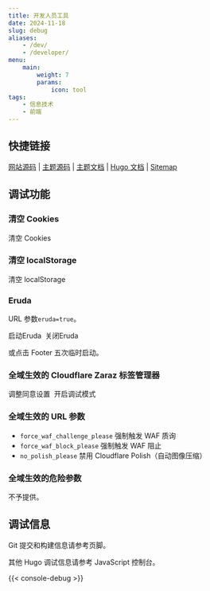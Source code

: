 ```yaml
---
title: 开发人员工具
date: 2024-11-18
slug: debug
aliases:
    - /dev/
    - /developer/
menu:
    main:
        weight: 7
        params:
            icon: tool
tags:
    - 信息技术
    - 前端
---
```


## 快捷链接

[网站源码](https://github.com/SunsetMkt/Blog-hugo) | [主题源码](https://github.com/CaiJimmy/hugo-theme-stack) | [主题文档](https://stack.jimmycai.com/config/) | [Hugo 文档](https://gohugo.io/documentation/) | [Sitemap](/sitemap/)

## 调试功能

### 清空 Cookies

<script>
  function deleteAllCookies() {
      const cookies = document.cookie.split(";");
      for (let i = 0; i < cookies.length; i++) {
          let cookie = cookies[i];
          let eqPos = cookie.indexOf("=");
          let name = eqPos > -1 ? cookie.substr(0, eqPos) : cookie;
          document.cookie = name + "=;expires=Thu, 01 Jan 1970 00:00:00 UTC; path=/";
      }
  }
</script>

<a class="link" onclick="deleteAllCookies();">清空 Cookies</a>

### 清空 localStorage

<a class="link" onclick="localStorage.clear();">清空 localStorage</a>

### Eruda

URL 参数`eruda=true`。

<div class="eruda-btns">
    <a class="link" onclick="localStorage.setItem('active-eruda','true');location.reload();">启动Eruda</a>&nbsp;
    <a class="link" onclick="localStorage.removeItem('active-eruda');location.reload();">关闭Eruda</a>
</div>

或点击 Footer 五次临时启动。

### 全域生效的 Cloudflare Zaraz 标签管理器

<div class="zaraz-btns">
    <!--
    <script>
      function setCookie(cname, cvalue, exdays, domain) {
        var d = new Date();
        d.setTime(d.getTime() + exdays * 24 * 60 * 60 * 1000);
        var expires = "expires=" + d.toUTCString();
        var cookieString = cname + "=" + cvalue + ";" + expires + ";path=/";
        if (domain) {
          cookieString += ";domain=" + domain;
        }
        document.cookie = cookieString;
      }
      function getMainHost() {
        // https://developer.aliyun.com/article/195912
        let key = `mh_${Math.random()}`;
        let keyR = new RegExp(`(^|;)\\s*${key}=12345`);
        let expiredTime = new Date(0);
        let domain = document.domain;
        let domainList = domain.split(".");
        let urlItems = [];
        // 主域名一定会有两部分组成
        urlItems.unshift(domainList.pop());
        // 慢慢从后往前测试
        while (domainList.length) {
          urlItems.unshift(domainList.pop());
          let mainHost = urlItems.join(".");
          let cookie = `${key}=${12345};domain=.${mainHost}`;
          document.cookie = cookie;
          //如果cookie存在，则说明域名合法
          if (keyR.test(document.cookie)) {
            document.cookie = `${cookie};expires=${expiredTime}`;
            return mainHost;
          }
        }
      }
      function DisableAnalysis() {
        setCookie("DisableAnalysis", "true", 400, "." + getMainHost());
      }
      function RmDisableAnalysis() {
        setCookie("DisableAnalysis", "true", 0, "." + getMainHost());
      }
    </script>
    <a class="link" href="javascript:void(0)" onclick="DisableAnalysis();location.reload();">添加禁用标记</a>&nbsp;
    <a class="link" href="javascript:void(0)" onclick="RmDisableAnalysis();location.reload();">删除禁用标记</a>
    -->
    <a class="link" onclick="zaraz.consent.modal = true;">调整同意设置</a>&nbsp;
    <a class="link" onclick="zaraz.debug(true);">开启调试模式</a>
</div>

<!--
## Firefox H.265/MPEG-H HEVC 视频播放

For Windows：确保安装[来自设备制造商的 HEVC 视频扩展](ms-windows-store://pdp/?ProductId=9n4wgh0z6vhq)，在`about:config`将`media.wmf.hevc.enabled`设为`1`（在最新版本已默认）。

For Linux/Others：使用[zhaohappy/libmedia 提供的 Web 媒体播放器](/tools/libmedia/product/player/player.html)作为临时替代方案。

Shame on [MPEG LA](https://en.wikipedia.org/wiki/MPEG_LA#Criticism).
-->

### 全域生效的 URL 参数

- `force_waf_challenge_please` 强制触发 WAF 质询
- `force_waf_block_please` 强制触发 WAF 阻止
- `no_polish_please` 禁用 Cloudflare Polish（自动图像压缩）

### 全域生效的危险参数

不予提供。

## 调试信息

Git 提交和构建信息请参考页脚。

其他 Hugo 调试信息请参考 JavaScript 控制台。

{{< console-debug >}}

